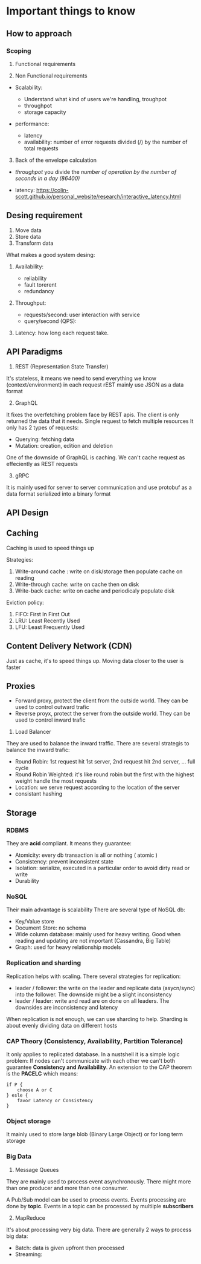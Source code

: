 # Important things to know

## How to approach

### Scoping

1. Functional requirements

2. Non Functional requirements

* Scalability:
    - Understand what kind of users we're handling, troughpot
    - throughpot
    - storage capacity

* performance:
    - latency
    - availability: number of error requests divided (/) by the number of total requests

3. Back of the envelope calculation

* *throughpot* you divide the *number of operation by the number of seconds in a day (86400)*

* latency: https://colin-scott.github.io/personal_website/research/interactive_latency.html


## Desing requirement

1. Move data
2. Store data
3. Transform data

What makes a good system desing:

1. Availability:
    - reliability
    - fault torerent
    - redundancy

2. Throughput:
    - requests/second: user interaction with service
    - query/second (QPS):

3. Latency: how long each request take.

## API Paradigms

1. REST (Representation State Transfer)

It's stateless, it means we need to send everything we know (context/environment) in each request
rEST mainly use JSON as a data format

2. GraphQL

It fixes the overfetching problem face by REST apis. The client is only returned the data that it needs.
Single request to fetch multiple resources
It only has 2 types of requests:
- Querying: fetching data
- Mutation: creation, edition and deletion

One of the downside of GraphQL is caching. We can't cache request as effeciently as REST requests

3. gRPC

It is mainly used for server to server communication and use protobuf as a data format serialized into a binary format

## API Design


## Caching

Caching is used to speed things up

Strategies:

1. Write-around cache : write on disk/storage then populate cache on reading
2. Write-through cache: write on cache then on disk
3. Write-back cache: write on cache and periodicaly populate disk

Eviction policy:

1. FIFO: First In First Out
2. LRU: Least Recently Used
3. LFU: Least Frequently Used


## Content Delivery Network (CDN)

Just as cache, it's to speed things up. Moving data closer to the user is faster

## Proxies

- Forward proxy, protect the client from the outside world. They can be used to control outward trafic
- Reverse proyx, protect the server from the outside world. They can be used to control inward trafic

1. Load Balancer

They are used to balance the inward traffic. There are several strategis to balance the inward trafic:
* Round Robin: 1st request hit 1st server, 2nd request hit 2nd server, ... full cycle
* Round Robin Weighted: it's like round robin but the first with the highest weight handle the most requests
* Location: we serve request according to the location of the server
* consistant hashing


## Storage

### RDBMS

They are **acid** compliant. It means they guarantee:
- Atomicity: every db transaction is all or nothing ( atomic )
- Consistency: prevent inconsistent state
- Isolation: serialize, executed in a particular order to avoid dirty read or write
- Durability

### NoSQL

Their main advantage is scalability
There are several type of NoSQL db:
- Key/Value store
- Document Store: no schema
- Wide column database: mainly used for heavy writing. Good when reading and updating are not important (Cassandra, Big Table)
- Graph: used for heavy relationship models

### Replication and sharding

Replication helps with scaling. There several strategies for replication:
- leader / follower: the write on the leader and replicate data (asycn/sync) into the follower. The downside might be a slight inconsistency
- leader / leader: write and read are on done on all leaders. The downsides are inconsistency and latency

When replication is not enough, we can use sharding to help.
Sharding is about evenly dividing data on different hosts

### CAP Theory (Consistency, Availability, Partition Tolerance)

It only applies to replicated database. In a nustshell it is a simple logic problem:
If nodes can't communicate with each other we can't both guarantee **Consistency and Availability**.
An extension to the CAP theorem is the **PACELC** which means:
```
if P {
    choose A or C
} esle {
    favor Latency or Consistency
}
```

### Object storage

It mainly used to store large blob (Binary Large Object) or for long term storage

### Big Data

1. Message Queues

They are mainly used to process event asynchronously. There might more than one producer and more than one consumer.

A Pub/Sub model can be used to process events. Events processing are done by **topic**.
Events in a topic can be processed by multiiple **subscribers**

2. MapReduce

It's about processing very big data. There are generally 2 ways to process big data:
- Batch: data is given upfront then processed
- Streaming:






